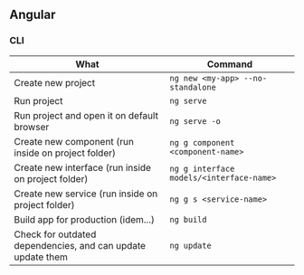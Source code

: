## Angular ##

### CLI ###

|What|Command|
|---|---|
|Create new project|`ng new <my-app> --no-standalone`|
|Run project|`ng serve`|
|Run project and open it on default browser|`ng serve -o`|
|Create new component (run inside on project folder)|`ng g component <component-name>`|
|Create new interface (run inside on project folder)|`ng g interface models/<interface-name>`|
|Create new service (run inside on project folder)|`ng g s <service-name>`|
|Build app for production (idem...)|`ng build`|
|Check for outdated dependencies, and can update update them|`ng update`|